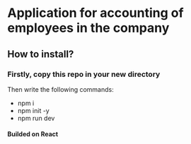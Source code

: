 # Application for accounting of employees in the company
## How to install?
### Firstly, copy this repo in your new directory
Then write the following commands:
* npm i
* npm init -y
* npm run dev

#### Builded on React
